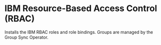 IBM Resource-Based Access Control (RBAC)
===============================================================================
Installs the IBM RBAC roles and role bindings. Groups are managed by the Group Sync Operator.
